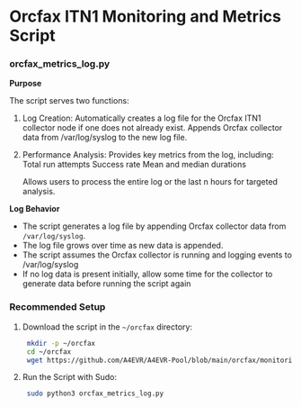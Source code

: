 # Orcfax ITN1 Monitoring and Metrics Script

### orcfax_metrics_log.py
**Purpose** 

The script serves two functions:
1. Log Creation:
    Automatically creates a log file for the Orcfax ITN1 collector node if one does not already exist.
    Appends Orcfax collector data from /var/log/syslog to the new log file.
2. Performance Analysis:
    Provides key metrics from the log, including:
    Total run attempts
    Success rate
    Mean and median durations
   
    Allows users to process the entire log or the last n hours for targeted analysis.
    
**Log Behavior**
  - The script generates a log file by appending Orcfax collector data from `/var/log/syslog`.
  - The log file grows over time as new data is appended.
  - The script assumes the Orcfax collector is running and logging events to /var/log/syslog
  - If no log data is present initially, allow some time for the collector to generate data before running the script again

### Recommended Setup
1. Download the script in the `~/orcfax` directory:
   ```bash
    mkdir -p ~/orcfax
    cd ~/orcfax
    wget https://github.com/A4EVR/A4EVR-Pool/blob/main/orcfax/monitoring/orcfax_metrics_log.py -O orcfax_metrics_log.py
2. Run the Script with Sudo:
   ```bash
    sudo python3 orcfax_metrics_log.py

